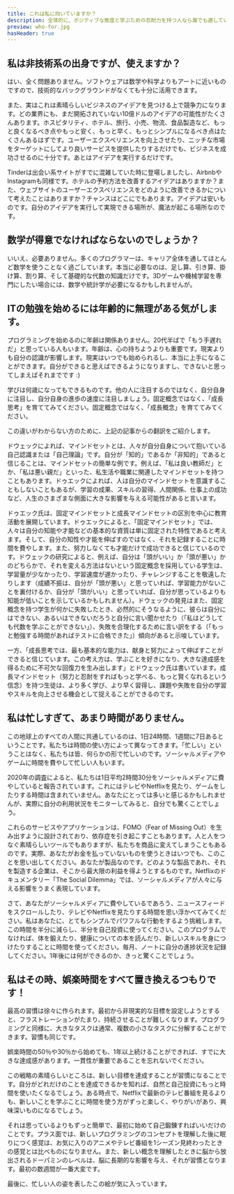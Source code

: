 ```yaml
---
title: これは私に向いていますか？
description: 全体的に、ポジティブな態度と学ぶための忍耐力を持つ人なら誰でも適していると考えています。
preview: who-for.jpg
hasHeader: true
---
```

## 私は非技術系の出身ですが、使えますか？

はい、全く問題ありません。ソフトウェアは数学や科学よりもアートに近いものですので、技術的なバックグラウンドがなくても十分に活用できます。

また、実はこれは素晴らしいビジネスのアイデアを見つける上で競争力になります。どの業界にも、まだ開拓されていない10億ドルのアイデアの可能性がたくさんあります。ホスピタリティ、ホテル、旅行、小売、物流、食品製造など、もっと良くなるべき点やもっと安く、もっと早く、もっとシンプルになるべき点はたくさんあるはずです。ユーザーエクスペリエンスを向上させたり、ニッチな市場をターゲットにしてより良いサービスを提供したりするだけでも、ビジネスを成功させるのに十分です。あとはアイデアを実行するだけです。

Tinderは出会い系サイトがすでに混雑していた時に登場しましたし、AirbnbやInstagramも同様です。ホテルの予約方法を改善するアイデアはありますか？また、ウェブサイトのユーザーエクスペリエンスをどのように改善できるかについて考えたことはありますか？チャンスはどこにでもあります。アイデアは安いものです。自分のアイデアを実行して実現できる場所が、魔法が起こる場所なのです。

## 数学が得意でなければならないのでしょうか？

いいえ、必要ありません。多くのプログラマーは、キャリア全体を通してほとんど数学を使うことなく過ごしています。本当に必要なのは、足し算、引き算、掛け算、割り算、そして基礎的な代数の知識だけです。3Dゲームや機械学習を専門にしたい場合には、数学や統計学が必要になるかもしれませんが。

## ITの勉強を始めるには年齢的に無理がある気がします。

プログラミングを始めるのに年齢は関係ありません。20代半ばで「もう手遅れだ」と思っている人もいます。年齢は、心の持ちようよりも重要です。現実よりも自分の認識が影響します。現実はいつでも始められるし、本当に上手になることができます。自分ができると思えばできるようになりますし、できないと思ってしまえばそれまでです :)

学びは何歳になってもできるものです。他の人に注目するのではなく、自分自身に注目し、自分自身の進歩の速度に注目しましょう。固定概念ではなく、「成長思考」を育ててみてください。固定概念ではなく、「成長概念」を育ててみてください。

この違いがわからない方のために、上記の記事からの翻訳をご紹介します。

ドウェックによれば、マインドセットとは、人々が自分自身について抱いている自己認識または「自己理論」です。自分が「知的」であるか「非知的」であると信じることは、マインドセットの簡単な例です。例えば、「私は良い教師だ」とか、「私は悪い親だ」といった、私生活や職業に関連したマインドセットを持つこともあります。ドゥエックによれば、人は自分のマインドセットを意識することもしないこともあるが、学習の成果、スキルの習得、人間関係、仕事上の成功など、人生のさまざまな側面に大きな影響を与える可能性があると言います。

ドゥエック氏は、固定マインドセットと成長マインドセットの区別を中心に教育活動を展開しています。ドゥエックによると、「固定マインドセット」では、人々は自分の知能や才能などの基本的な資質は単に固定された特性であると考えます。そして、自分の知性や才能を伸ばすのではなく、それを記録することに時間を費やします。また、努力しなくても才能だけで成功できると信じているのです。ドウェックの研究によると、例えば、自分は「頭がいい」か「頭が悪い」かのどちらかで、それを変える方法はないという固定概念を採用している学生は、学習量が少なかったり、学習速度が遅かったり、チャレンジすることを敬遠したりします（成績不振は、自分が「頭が悪い」と思っていれば、学習能力がないことを裏付けるか、自分が「頭がいい」と思っていれば、自分が思っているよりも知能が低いことを示しているかもしれません）。ドウェックの発見はまた、固定概念を持つ学生が何かに失敗したとき、必然的にそうなるように、彼らは自分にはできない、あるいはできないだろうと自分に言い聞かせたり（「私はどうしても代数を学ぶことができない」）、失敗を合理化するために言い訳をする（「もっと勉強する時間があればテストに合格できた」）傾向があると示唆しています。

一方、「成長思考では、最も基本的な能力は、献身と努力によって伸ばすことができると信じています。この考え方は、学ぶことを好きになり、大きな達成感を得るために不可欠な回復力を生み出します」とドウェック氏は書いています。成長マインドセット（努力と忍耐をすればもっと学べる、もっと賢くなれるという信念）を持つ生徒は、より多く学び、より早く習得し、課題や失敗を自分の学習やスキルを向上させる機会として捉えることができるのです。

## 私は忙しすぎて、あまり時間がありません。

この地球上のすべての人間に共通しているのは、1日24時間、1週間に7日あるということです。私たちは時間の使い方によって異なってきます。「忙しい」ということはなく、私たちは皆、何らかの形で忙しいのです。ソーシャルメディアやゲームに時間を費やして忙しい人もいます。

2020年の調査によると、私たちは1日平均2時間30分をソーシャルメディアに費やしていると報告されています。これにはテレビやNetflixを見たり、ゲームをしたりする時間は含まれていません。あなたにとっては多いと感じるかもしれませんが、実際に自分の利用状況をモニターしてみると、自分でも驚くことでしょう。

これらのサービスやアプリケーションは、FOMO（Fear of Missing Out）を生み出すように設計されており、依存症を引き起こすこともあります。人と人をつなぐ素晴らしいツールでもありますが、私たちを商品に変えてしまうこともあるのです。実際、あなたがお金を払っていないものを使うときはいつでも、このことを思い出してください。あなたが製品なのです。どのような製品であれ、それを製造する企業は、そこから最大限の利益を得ようとするものです。Netflixのドキュメンタリー「The Social Dilemma」では、ソーシャルメディアが人々に与える影響をうまく表現しています。

さて、あなたがソーシャルメディアに費やしているであろう、ニュースフィードをスクロールしたり、テレビやNetflixを見たりする時間を思い浮かべてみてください。私はあなたに、とてもシンプルでパワフルな行動をするよう挑戦します。この時間を半分に減らし、半分を自己投資に使ってください。このプログラムでなければ、体を鍛えたり、健康についての本を読んだり、新しいスキルを身につけたりすることに時間を使ってください。毎月、ノートに自分の進捗状況を記録してください。1年後には何ができるのか、きっと驚くことでしょう。

## 私はその時、娯楽時間をすべて置き換えるつもりです！

最高の習慣は徐々に作られます。最初から非現実的な目標を設定しようとすると、フラストレーションがたまり、持続させることが難しくなります。プログラミングと同様に、大きなタスクは通常、複数の小さなタスクに分解することができます。習慣も同じです。

娯楽時間の50％や30％から始めても、1年以上続けることができれば、すでに大きな達成感があります。一貫性が重要であることを忘れないでください。

この戦略の素晴らしいところは、新しい目標を達成することが習慣になることです。自分がどれだけのことを達成できるかを知れば、自然と自己投資にもっと時間を使いたくなるでしょう。ある時点で、Netflixで最新のテレビ番組を見るよりも、新しいことを学ぶことに時間を使う方がずっと楽しく、やりがいがあり、興味深いものになるでしょう。

それは思っているよりもずっと簡単で、最初に始めて自己鍛錬すればいいだけのことです。プラス面では、新しいプログラミングのコンセプトを理解した後に眠りにつく感覚は、お気に入りのアニメやテレビ番組を1シーズン見終わったときの感覚とは比べものになりません。また、新しい概念を理解したときに脳から放出されるドーパミンのレベルは、脳に長期的な影響を与え、それが習慣となります。最初の数週間が一番大変です。

最後に、忙しい人の姿を表したこの絵が気に入っています。